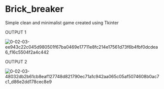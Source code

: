 # Brick_breaker
Simple clean and minimalist game created using Tkinter

OUTPUT 1

![0-02-03-ee943c22c045d980501f67ba0469e17711e8fc214e17561d73f6b4fbf0dcdea6_f16c5504f2a4c442](https://user-images.githubusercontent.com/59206572/206908114-68ace404-2166-4d1b-84b9-b4389203a5de.jpg)


OUTPUT 2



![0-02-03-48032db2b61cb8eaf127748d821790ec71a1c942aa065c05af5074608b0ac7c1_d86e2dd178cec8e9](https://user-images.githubusercontent.com/59206572/206908091-18ad902f-19c1-4cd0-a8a0-aef72f8c2c19.jpg)

